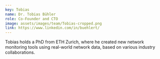 ```yaml
---
key: Tobias
name: Dr. Tobias Bühler
role: Co-Founder and CTO
image: assets/images/team/Tobias-cropped.png
link: https://www.linkedin.com/in/buehlert/
---
```


Tobias holds a PhD from ETH Zurich, where he created new network monitoring
tools using real-world network data, based on various industry collaborations.
